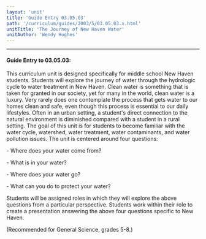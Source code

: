 ```yaml
---
layout: 'unit'
title: 'Guide Entry 03.05.03'
path: '/curriculum/guides/2003/5/03.05.03.x.html'
unitTitle: 'The Journey of New Haven Water'
unitAuthor: 'Wendy Hughes'
---
```


<body>
<hr/>
 <h4>
  Guide Entry to 03.05.03:
 </h4>
 <p>
  This curriculum unit is designed specifically for middle school New Haven students.  Students will explore the journey of water through the hydrologic cycle to water treatment in New Haven. Clean water is something that is taken for granted in our society, yet for many in the world, clean water is a luxury.  Very rarely does one contemplate the process that gets water to our homes clean and safe, even though this process is essential to our daily lifestyles. Often in an urban setting, a student's direct connection to the natural environment is diminished compared with a student in a rural setting. The goal of this unit is for students to become familiar with the water cycle, watershed, water treatment, water contaminants, and water pollution issues.  The unit is centered around four questions:
 </p>
 <p>
  -  Where does your water come from?
 </p>
 <p>
  -  What is in your water?
 </p>
 <p>
  -  Where does your water go?
 </p>
 <p>
  -  What can you do to protect your water?
 </p>
<p>
  Students will be assigned roles in which they will explore the above questions from a particular perspective. Students work within their role to create a presentation answering the above four questions specific to New Haven.
 </p>
<p>
  (Recommended for General Science, grades 5-8.)
 </p>

</body>
